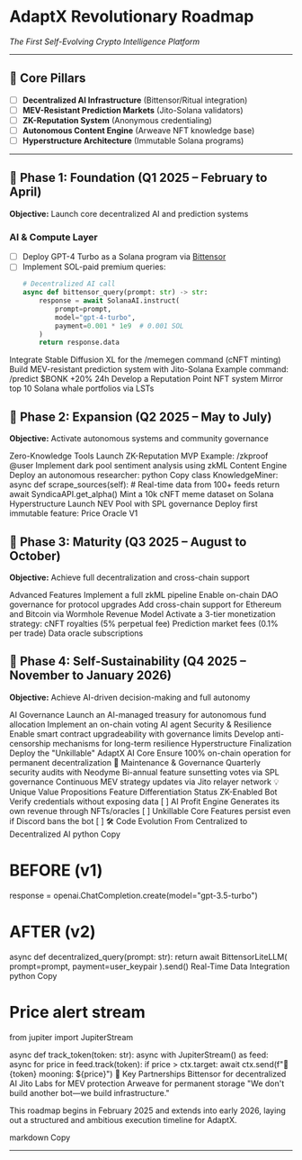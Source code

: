 # AdaptX Revolutionary Roadmap  
*The First Self-Evolving Crypto Intelligence Platform*  

---

## 🌟 Core Pillars
- [ ] **Decentralized AI Infrastructure** (Bittensor/Ritual integration)  
- [ ] **MEV-Resistant Prediction Markets** (Jito-Solana validators)  
- [ ] **ZK-Reputation System** (Anonymous credentialing)  
- [ ] **Autonomous Content Engine** (Arweave NFT knowledge base)  
- [ ] **Hyperstructure Architecture** (Immutable Solana programs)  

---

## 🚀 Phase 1: Foundation (Q1 2025 – February to April)  
**Objective:** Launch core decentralized AI and prediction systems  

### AI & Compute Layer  
- [ ] Deploy GPT-4 Turbo as a Solana program via [Bittensor](https://bittensor.com/)  
- [ ] Implement SOL-paid premium queries:  
  ```python
  # Decentralized AI call
  async def bittensor_query(prompt: str) -> str:
      response = await SolanaAI.instruct(
          prompt=prompt,
          model="gpt-4-turbo",
          payment=0.001 * 1e9  # 0.001 SOL
      )
      return response.data
 Integrate Stable Diffusion XL for the /memegen command (cNFT minting)
 Build MEV-resistant prediction system with Jito-Solana
Example command: /predict $BONK +20% 24h
 Develop a Reputation Point NFT system
 Mirror top 10 Solana whale portfolios via LSTs

## 🚀 Phase 2: Expansion (Q2 2025 – May to July)
**Objective:** Activate autonomous systems and community governance

Zero-Knowledge Tools
 Launch ZK-Reputation MVP
Example: /zkproof @user
 Implement dark pool sentiment analysis using zkML
Content Engine
 Deploy an autonomous researcher:
python
Copy
class KnowledgeMiner:
    async def scrape_sources(self):
        # Real-time data from 100+ feeds
        return await SyndicaAPI.get_alpha()
 Mint a 10k cNFT meme dataset on Solana
Hyperstructure
 Launch NEV Pool with SPL governance
 Deploy first immutable feature: Price Oracle V1
## 🚀 Phase 3: Maturity (Q3 2025 – August to October)
**Objective:** Achieve full decentralization and cross-chain support

Advanced Features
 Implement a full zkML pipeline
 Enable on-chain DAO governance for protocol upgrades
 Add cross-chain support for Ethereum and Bitcoin via Wormhole
Revenue Model
 Activate a 3-tier monetization strategy:
cNFT royalties (5% perpetual fee)
Prediction market fees (0.1% per trade)
Data oracle subscriptions
## 🚀 Phase 4: Self-Sustainability (Q4 2025 – November to January 2026)
**Objective:** Achieve AI-driven decision-making and full autonomy

AI Governance
 Launch an AI-managed treasury for autonomous fund allocation
 Implement an on-chain voting AI agent
Security & Resilience
 Enable smart contract upgradeability with governance limits
 Develop anti-censorship mechanisms for long-term resilience
Hyperstructure Finalization
 Deploy the "Unkillable" AdaptX AI Core
 Ensure 100% on-chain operation for permanent decentralization
🔄 Maintenance & Governance
 Quarterly security audits with Neodyme
 Bi-annual feature sunsetting votes via SPL governance
 Continuous MEV strategy updates via Jito relayer network
💡 Unique Value Propositions
Feature	Differentiation	Status
ZK-Enabled Bot	Verify credentials without exposing data	[ ]
AI Profit Engine	Generates its own revenue through NFTs/oracles	[ ]
Unkillable Core	Features persist even if Discord bans the bot	[ ]
🛠 Code Evolution
From Centralized to Decentralized AI
python
Copy
# BEFORE (v1)
response = openai.ChatCompletion.create(model="gpt-3.5-turbo")

# AFTER (v2)
async def decentralized_query(prompt: str):
    return await BittensorLiteLLM(
        prompt=prompt, 
        payment=user_keypair
    ).send()
Real-Time Data Integration
python
Copy
# Price alert stream
from jupiter import JupiterStream

async def track_token(token: str):
    async with JupiterStream() as feed:
        async for price in feed.track(token):
            if price > ctx.target:
                await ctx.send(f"🚀 {token} mooning: ${price}")
🔗 Key Partnerships
Bittensor for decentralized AI
Jito Labs for MEV protection
Arweave for permanent storage
"We don't build another bot—we build infrastructure."

This roadmap begins in February 2025 and extends into early 2026, laying out a structured and ambitious execution timeline for AdaptX.

markdown
Copy

---
